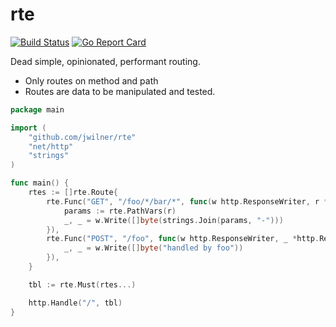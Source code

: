 # rte

[![Build Status](https://travis-ci.com/jwilner/rte.svg?branch=master)](https://travis-ci.com/jwilner/rte)
[![Go Report Card](https://goreportcard.com/badge/github.com/jwilner/rte)](https://goreportcard.com/report/github.com/jwilner/rte)

Dead simple, opinionated, performant routing.

- Only routes on method and path
- Routes are data to be manipulated and tested.

```go
package main

import (
    "github.com/jwilner/rte"
    "net/http"
    "strings"
)

func main() {
    rtes := []rte.Route{
        rte.Func("GET", "/foo/*/bar/*", func(w http.ResponseWriter, r *http.Request) {
            params := rte.PathVars(r)
            _, _ = w.Write([]byte(strings.Join(params, "-")))
        }),
        rte.Func("POST", "/foo", func(w http.ResponseWriter, _ *http.Request) {
            _, _ = w.Write([]byte("handled by foo"))
        }),
    }

    tbl := rte.Must(rtes...)

    http.Handle("/", tbl)
}
```
